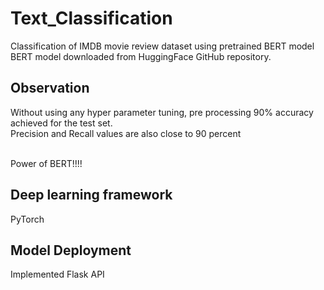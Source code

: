 # Text_Classification
Classification of IMDB movie review dataset using pretrained BERT model <br />
BERT model downloaded from HuggingFace GitHub repository.

## Observation

Without using any hyper parameter tuning, pre processing 90% accuracy achieved for the test set.<br />
Precision and Recall values are also close to 90 percent<br /><br />

Power of BERT!!!!<br />

## Deep learning framework
PyTorch


## Model Deployment
Implemented Flask API


